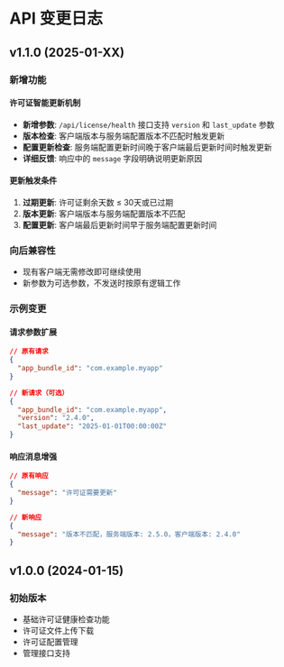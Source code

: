 # API 变更日志

## v1.1.0 (2025-01-XX)

### 新增功能

#### 许可证智能更新机制
- **新增参数**: `/api/license/health` 接口支持 `version` 和 `last_update` 参数
- **版本检查**: 客户端版本与服务端配置版本不匹配时触发更新
- **配置更新检查**: 服务端配置更新时间晚于客户端最后更新时间时触发更新
- **详细反馈**: 响应中的 `message` 字段明确说明更新原因

#### 更新触发条件
1. **过期更新**: 许可证剩余天数 ≤ 30天或已过期
2. **版本更新**: 客户端版本与服务端配置版本不匹配
3. **配置更新**: 客户端最后更新时间早于服务端配置更新时间

### 向后兼容性
- 现有客户端无需修改即可继续使用
- 新参数为可选参数，不发送时按原有逻辑工作

### 示例变更

#### 请求参数扩展
```json
// 原有请求
{
  "app_bundle_id": "com.example.myapp"
}

// 新请求（可选）
{
  "app_bundle_id": "com.example.myapp",
  "version": "2.4.0",
  "last_update": "2025-01-01T00:00:00Z"
}
```

#### 响应消息增强
```json
// 原有响应
{
  "message": "许可证需要更新"
}

// 新响应
{
  "message": "版本不匹配，服务端版本: 2.5.0，客户端版本: 2.4.0"
}
```

## v1.0.0 (2024-01-15)

### 初始版本
- 基础许可证健康检查功能
- 许可证文件上传下载
- 许可证配置管理
- 管理接口支持 